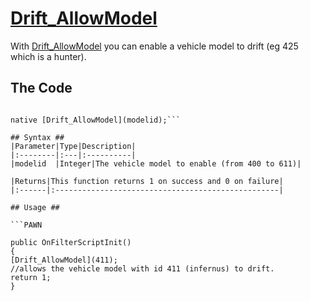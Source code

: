 # [Drift\_AllowModel](Drift_AllowModel.md) #

With [Drift\_AllowModel](Drift_AllowModel.md) you can enable a vehicle model to drift (eg 425 which is a hunter).

## The Code ##
```PAWN

native [Drift_AllowModel](modelid);```

## Syntax ##
|Parameter|Type|Description|
|:--------|:---|:----------|
|modelid  |Integer|The vehicle model to enable (from 400 to 611)|

|Returns|This function returns 1 on success and 0 on failure|
|:------|:--------------------------------------------------|

## Usage ##

```PAWN

public OnFilterScriptInit()
{
[Drift_AllowModel](411);
//allows the vehicle model with id 411 (infernus) to drift.
return 1;
}
```
